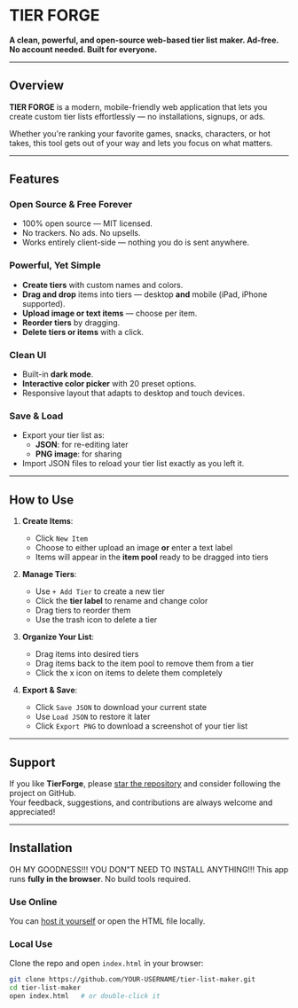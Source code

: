 # TIER FORGE

**A clean, powerful, and open-source web-based tier list maker. Ad-free. No account needed. Built for everyone.**

---

## Overview

**TIER FORGE** is a modern, mobile-friendly web application that lets you create custom tier lists effortlessly — no installations, signups, or ads.

Whether you're ranking your favorite games, snacks, characters, or hot takes, this tool gets out of your way and lets you focus on what matters.

---

## Features

### Open Source & Free Forever
- 100% open source — MIT licensed.
- No trackers. No ads. No upsells.
- Works entirely client-side — nothing you do is sent anywhere.

### Powerful, Yet Simple
- **Create tiers** with custom names and colors.
- **Drag and drop** items into tiers — desktop **and** mobile (iPad, iPhone supported).
- **Upload image or text items** — choose per item.
- **Reorder tiers** by dragging.
- **Delete tiers or items** with a click.

### Clean UI
- Built-in **dark mode**.
- **Interactive color picker** with 20 preset options.
- Responsive layout that adapts to desktop and touch devices.

### Save & Load
- Export your tier list as:
  - **JSON**: for re-editing later
  - **PNG image**: for sharing
- Import JSON files to reload your tier list exactly as you left it.

---

## How to Use

1. **Create Items**:
   - Click `New Item`
   - Choose to either upload an image **or** enter a text label
   - Items will appear in the **item pool** ready to be dragged into tiers

2. **Manage Tiers**:
   - Use `+ Add Tier` to create a new tier
   - Click the **tier label** to rename and change color
   - Drag tiers to reorder them
   - Use the trash icon to delete a tier

3. **Organize Your List**:
   - Drag items into desired tiers
   - Drag items back to the item pool to remove them from a tier
   - Click the x icon on items to delete them completely

4. **Export & Save**:
   - Click `Save JSON` to download your current state
   - Use `Load JSON` to restore it later
   - Click `Export PNG` to download a screenshot of your tier list

---

## Support

If you like **TierForge**, please [star the repository](https://github.com/bloyomind/Open-Source-Tier-List-Maker) and consider following the project on GitHub.  
Your feedback, suggestions, and contributions are always welcome and appreciated!

---

## Installation

OH MY GOODNESS!!! YOU DON"T NEED TO INSTALL ANYTHING!!! This app runs **fully in the browser**. No build tools required.

### Use Online
You can [host it yourself](https://bloyomind.github.io/Open-Source-Tier-List-Maker/) or open the HTML file locally.

### Local Use
Clone the repo and open `index.html` in your browser:

```bash
git clone https://github.com/YOUR-USERNAME/tier-list-maker.git
cd tier-list-maker
open index.html   # or double-click it
